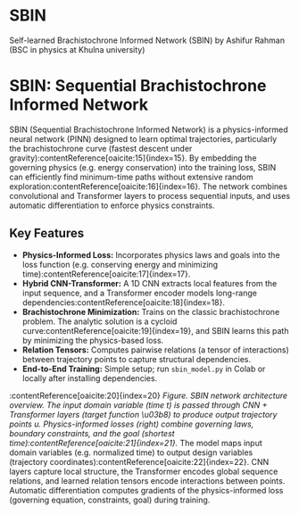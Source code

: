 # SBIN
Self-learned Brachistochrone Informed Network (SBIN) by Ashifur Rahman (BSC in physics at Khulna university)
# SBIN: Sequential Brachistochrone Informed Network

SBIN (Sequential Brachistochrone Informed Network) is a physics-informed neural network (PINN) designed to learn optimal trajectories, particularly the brachistochrone curve (fastest descent under gravity):contentReference[oaicite:15]{index=15}. By embedding the governing physics (e.g. energy conservation) into the training loss, SBIN can efficiently find minimum-time paths without extensive random exploration:contentReference[oaicite:16]{index=16}. The network combines convolutional and Transformer layers to process sequential inputs, and uses automatic differentiation to enforce physics constraints.

## Key Features

- **Physics-Informed Loss:** Incorporates physics laws and goals into the loss function (e.g. conserving energy and minimizing time):contentReference[oaicite:17]{index=17}.
- **Hybrid CNN-Transformer:** A 1D CNN extracts local features from the input sequence, and a Transformer encoder models long-range dependencies:contentReference[oaicite:18]{index=18}.
- **Brachistochrone Minimization:** Trains on the classic brachistochrone problem. The analytic solution is a cycloid curve:contentReference[oaicite:19]{index=19}, and SBIN learns this path by minimizing the physics-based loss.
- **Relation Tensors:** Computes pairwise relations (a tensor of interactions) between trajectory points to capture structural dependencies.
- **End-to-End Training:** Simple setup; run `sbin_model.py` in Colab or locally after installing dependencies.

:contentReference[oaicite:20]{index=20} *Figure. SBIN network architecture overview. The input domain variable (time *t*) is passed through CNN + Transformer layers (target function \u03b8) to produce output trajectory points *u*. Physics-informed losses (right) combine governing laws, boundary constraints, and the goal (shortest time):contentReference[oaicite:21]{index=21}.* The model maps input domain variables (e.g. normalized time) to output design variables (trajectory coordinates):contentReference[oaicite:22]{index=22}. CNN layers capture local structure, the Transformer encodes global sequence relations, and learned relation tensors encode interactions between points. Automatic differentiation computes gradients of the physics-informed loss (governing equation, constraints, goal) during training.

